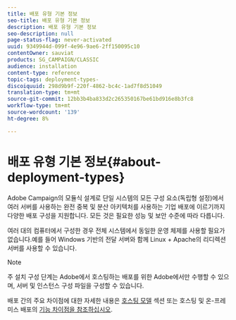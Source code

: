 ```yaml
---
title: 배포 유형 기본 정보
seo-title: 배포 유형 기본 정보
description: 배포 유형 기본 정보
seo-description: null
page-status-flag: never-activated
uuid: 9349944d-099f-4e96-9ae6-2ff150095c10
contentOwner: sauviat
products: SG_CAMPAIGN/CLASSIC
audience: installation
content-type: reference
topic-tags: deployment-types-
discoiquuid: 298d9b9f-220f-4862-bc4c-1ad7f8d51049
translation-type: tm+mt
source-git-commit: 12bb3b4ba833d2c265350167be61bd916e8b3fc8
workflow-type: tm+mt
source-wordcount: '139'
ht-degree: 8%

---
```



# 배포 유형 기본 정보{#about-deployment-types}

Adobe Campaign의 모듈식 설계로 단일 시스템의 모든 구성 요소(독립형 설정)에서 여러 서버를 사용하는 완전 중복 및 분산 아키텍처를 사용하는 기업 배포에 이르기까지 다양한 배포 구성을 지원합니다. 모든 것은 필요한 성능 및 보안 수준에 따라 다릅니다.

여러 대의 컴퓨터에서 구성한 경우 전체 시스템에서 동일한 운영 체제를 사용할 필요가 없습니다.예를 들어 Windows 기반의 전달 서버와 함께 Linux + Apache의 리디렉션 서버를 사용할 수 있습니다.

>[!NOTE]
>
>주 설치 구성 단계는 Adobe에서 호스팅하는 배포를 위한 Adobe에서만 수행할 수 있으며, 서버 및 인스턴스 구성 파일을 구성할 수 있습니다.
>
>배포 간의 주요 차이점에 대한 자세한 내용은 [호스팅 모델](../../installation/using/hosting-models.md) 섹션 또는 호스팅 및 온-프레미스 배포의 [기능 차이점을 참조하십시오](../../installation/using/capability-matrix.md).

